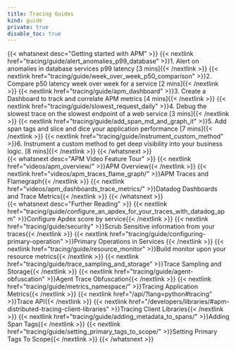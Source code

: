 ```yaml
---
title: Tracing Guides
kind: guide
private: true
disable_toc: true
---
```



{{< whatsnext desc="Getting started with APM" >}}
    {{< nextlink href="tracing/guide/alert_anomalies_p99_database" >}}1. Alert on anomalies in database services p99 latency [3 mins]{{< /nextlink >}}
    {{< nextlink href="tracing/guide/week_over_week_p50_comparison" >}}2. Compare p50 latency week over week for a service [2 mins]{{< /nextlink >}}
    {{< nextlink href="tracing/guide/apm_dashboard" >}}3. Create a Dashboard to track and correlate APM metrics [4 mins]{{< /nextlink >}}
    {{< nextlink href="tracing/guide/slowest_request_daily" >}}4. Debug the slowest trace on the slowest endpoint of a web service [3 mins]{{< /nextlink >}}
    {{< nextlink href="tracing/guide/add_span_md_and_graph_it" >}}5. Add span tags and slice and dice your application performance [7 mins]{{< /nextlink >}}
    {{< nextlink href="tracing/guide/instrument_custom_method" >}}6. Instrument a custom method to get deep visibility into your business logic. [8 mins]{{< /nextlink >}}
{{< /whatsnext >}}
<br>
{{< whatsnext desc="APM Video Feature Tour" >}}
    {{< nextlink href="videos/apm_overview/" >}}APM Overview{{< /nextlink >}}
    {{< nextlink href="videos/apm_traces_flame_graph/" >}}APM Traces and Flamegraph{{< /nextlink >}}
    {{< nextlink href="videos/apm_dashboards_trace_metrics/" >}}Datadog Dashboards and Trace Metrics{{< /nextlink >}}
{{< /whatsnext >}}
<br>
{{< whatsnext desc="Further Reading" >}}
    {{< nextlink href="tracing/guide/configure_an_apdex_for_your_traces_with_datadog_apm" >}}Configure Apdex score by service{{< /nextlink >}}
    {{< nextlink href="tracing/guide/security" >}}Scrub Sensitive information from your traces{{< /nextlink >}}
    {{< nextlink href="tracing/guide/configuring-primary-operation" >}}Primary Operations in Services {{< /nextlink >}}
    {{< nextlink href="tracing/guide/resource_monitor" >}}Build monitor upon your resource metrics{{< /nextlink >}}
    {{< nextlink href="tracing/guide/trace_sampling_and_storage" >}}Trace Sampling and Storage{{< /nextlink >}}
    {{< nextlink href="tracing/guide/agent-obfuscation" >}}Agent Trace Obfuscation{{< /nextlink >}}
    {{< nextlink href="tracing/guide/metrics_namespace/" >}}Tracing Application Metrics{{< /nextlink >}}
    {{< nextlink href="/api/?lang=python#tracing" >}}Trace API{{< /nextlink >}}
    {{< nextlink href="/developers/libraries/#apm-distributed-tracing-client-libraries" >}}Tracing Client Libraries{{< /nextlink >}}
    {{< nextlink href="tracing/guide/adding_metadata_to_spans/" >}}Adding Span Tags{{< /nextlink >}}
    {{< nextlink href="tracing/guide/setting_primary_tags_to_scope/" >}}Setting Primary Tags To Scope{{< /nextlink >}}
{{< /whatsnext >}}
